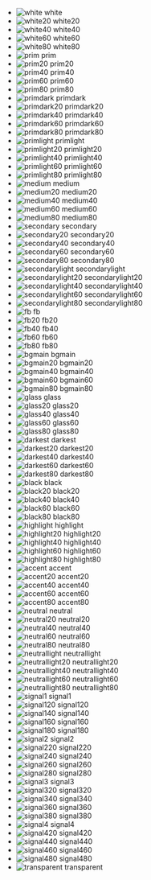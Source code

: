- ![white](https://placehold.it/40/ffffff/000000?text=+) white
- ![white20](https://placehold.it/40/ffffff/000000?text=+) white20
- ![white40](https://placehold.it/40/ffffff/000000?text=+) white40
- ![white60](https://placehold.it/40/ffffff/000000?text=+) white60
- ![white80](https://placehold.it/40/ffffff/000000?text=+) white80
- ![prim](https://placehold.it/40/633f7e/000000?text=+) prim
- ![prim20](https://placehold.it/40/633f7e/000000?text=+) prim20
- ![prim40](https://placehold.it/40/633f7e/000000?text=+) prim40
- ![prim60](https://placehold.it/40/633f7e/000000?text=+) prim60
- ![prim80](https://placehold.it/40/633f7e/000000?text=+) prim80
- ![primdark](https://placehold.it/40/4b2d62/000000?text=+) primdark
- ![primdark20](https://placehold.it/40/4b2d62/000000?text=+) primdark20
- ![primdark40](https://placehold.it/40/4b2d62/000000?text=+) primdark40
- ![primdark60](https://placehold.it/40/4b2d62/000000?text=+) primdark60
- ![primdark80](https://placehold.it/40/4b2d62/000000?text=+) primdark80
- ![primlight](https://placehold.it/40/b174d7/000000?text=+) primlight
- ![primlight20](https://placehold.it/40/b174d7/000000?text=+) primlight20
- ![primlight40](https://placehold.it/40/b174d7/000000?text=+) primlight40
- ![primlight60](https://placehold.it/40/b174d7/000000?text=+) primlight60
- ![primlight80](https://placehold.it/40/b174d7/000000?text=+) primlight80
- ![medium](https://placehold.it/40/8a5aab/000000?text=+) medium
- ![medium20](https://placehold.it/40/8a5aab/000000?text=+) medium20
- ![medium40](https://placehold.it/40/8a5aab/000000?text=+) medium40
- ![medium60](https://placehold.it/40/8a5aab/000000?text=+) medium60
- ![medium80](https://placehold.it/40/8a5aab/000000?text=+) medium80
- ![secondary](https://placehold.it/40/3a497d/000000?text=+) secondary
- ![secondary20](https://placehold.it/40/3a497d/000000?text=+) secondary20
- ![secondary40](https://placehold.it/40/3a497d/000000?text=+) secondary40
- ![secondary60](https://placehold.it/40/3a497d/000000?text=+) secondary60
- ![secondary80](https://placehold.it/40/3a497d/000000?text=+) secondary80
- ![secondarylight](https://placehold.it/40/4c5e9b/000000?text=+) secondarylight
- ![secondarylight20](https://placehold.it/40/4c5e9b/000000?text=+) secondarylight20
- ![secondarylight40](https://placehold.it/40/4c5e9b/000000?text=+) secondarylight40
- ![secondarylight60](https://placehold.it/40/4c5e9b/000000?text=+) secondarylight60
- ![secondarylight80](https://placehold.it/40/4c5e9b/000000?text=+) secondarylight80
- ![fb](https://placehold.it/40/2c3e79/000000?text=+) fb
- ![fb20](https://placehold.it/40/2c3e79/000000?text=+) fb20
- ![fb40](https://placehold.it/40/2c3e79/000000?text=+) fb40
- ![fb60](https://placehold.it/40/2c3e79/000000?text=+) fb60
- ![fb80](https://placehold.it/40/2c3e79/000000?text=+) fb80
- ![bgmain](https://placehold.it/40/201f32/000000?text=+) bgmain
- ![bgmain20](https://placehold.it/40/201f32/000000?text=+) bgmain20
- ![bgmain40](https://placehold.it/40/201f32/000000?text=+) bgmain40
- ![bgmain60](https://placehold.it/40/201f32/000000?text=+) bgmain60
- ![bgmain80](https://placehold.it/40/201f32/000000?text=+) bgmain80
- ![glass](https://placehold.it/40/2b2c43/000000?text=+) glass
- ![glass20](https://placehold.it/40/2b2c43/000000?text=+) glass20
- ![glass40](https://placehold.it/40/2b2c43/000000?text=+) glass40
- ![glass60](https://placehold.it/40/2b2c43/000000?text=+) glass60
- ![glass80](https://placehold.it/40/2b2c43/000000?text=+) glass80
- ![darkest](https://placehold.it/40/181726/000000?text=+) darkest
- ![darkest20](https://placehold.it/40/181726/000000?text=+) darkest20
- ![darkest40](https://placehold.it/40/181726/000000?text=+) darkest40
- ![darkest60](https://placehold.it/40/181726/000000?text=+) darkest60
- ![darkest80](https://placehold.it/40/181726/000000?text=+) darkest80
- ![black](https://placehold.it/40/000000/000000?text=+) black
- ![black20](https://placehold.it/40/000000/000000?text=+) black20
- ![black40](https://placehold.it/40/000000/000000?text=+) black40
- ![black60](https://placehold.it/40/000000/000000?text=+) black60
- ![black80](https://placehold.it/40/000000/000000?text=+) black80
- ![highlight](https://placehold.it/40/c1b2cb/000000?text=+) highlight
- ![highlight20](https://placehold.it/40/c1b2cb/000000?text=+) highlight20
- ![highlight40](https://placehold.it/40/c1b2cb/000000?text=+) highlight40
- ![highlight60](https://placehold.it/40/c1b2cb/000000?text=+) highlight60
- ![highlight80](https://placehold.it/40/c1b2cb/000000?text=+) highlight80
- ![accent](https://placehold.it/40/8ca3dc/000000?text=+) accent
- ![accent20](https://placehold.it/40/8ca3dc/000000?text=+) accent20
- ![accent40](https://placehold.it/40/8ca3dc/000000?text=+) accent40
- ![accent60](https://placehold.it/40/8ca3dc/000000?text=+) accent60
- ![accent80](https://placehold.it/40/8ca3dc/000000?text=+) accent80
- ![neutral](https://placehold.it/40/7a7985/000000?text=+) neutral
- ![neutral20](https://placehold.it/40/7a7985/000000?text=+) neutral20
- ![neutral40](https://placehold.it/40/7a7985/000000?text=+) neutral40
- ![neutral60](https://placehold.it/40/7a7985/000000?text=+) neutral60
- ![neutral80](https://placehold.it/40/7a7985/000000?text=+) neutral80
- ![neutrallight](https://placehold.it/40/a8a8a8/000000?text=+) neutrallight
- ![neutrallight20](https://placehold.it/40/a8a8a8/000000?text=+) neutrallight20
- ![neutrallight40](https://placehold.it/40/a8a8a8/000000?text=+) neutrallight40
- ![neutrallight60](https://placehold.it/40/a8a8a8/000000?text=+) neutrallight60
- ![neutrallight80](https://placehold.it/40/a8a8a8/000000?text=+) neutrallight80
- ![signal1](https://placehold.it/40/fbb919/000000?text=+) signal1
- ![signal120](https://placehold.it/40/fbb919/000000?text=+) signal120
- ![signal140](https://placehold.it/40/fbb919/000000?text=+) signal140
- ![signal160](https://placehold.it/40/fbb919/000000?text=+) signal160
- ![signal180](https://placehold.it/40/fbb919/000000?text=+) signal180
- ![signal2](https://placehold.it/40/fb5e19/000000?text=+) signal2
- ![signal220](https://placehold.it/40/fb5e19/000000?text=+) signal220
- ![signal240](https://placehold.it/40/fb5e19/000000?text=+) signal240
- ![signal260](https://placehold.it/40/fb5e19/000000?text=+) signal260
- ![signal280](https://placehold.it/40/fb5e19/000000?text=+) signal280
- ![signal3](https://placehold.it/40/c7962c/000000?text=+) signal3
- ![signal320](https://placehold.it/40/c7962c/000000?text=+) signal320
- ![signal340](https://placehold.it/40/c7962c/000000?text=+) signal340
- ![signal360](https://placehold.it/40/c7962c/000000?text=+) signal360
- ![signal380](https://placehold.it/40/c7962c/000000?text=+) signal380
- ![signal4](https://placehold.it/40/19fbb8/000000?text=+) signal4
- ![signal420](https://placehold.it/40/19fbb8/000000?text=+) signal420
- ![signal440](https://placehold.it/40/19fbb8/000000?text=+) signal440
- ![signal460](https://placehold.it/40/19fbb8/000000?text=+) signal460
- ![signal480](https://placehold.it/40/19fbb8/000000?text=+) signal480
- ![transparent](https://placehold.it/40/000000/000000?text=+) transparent